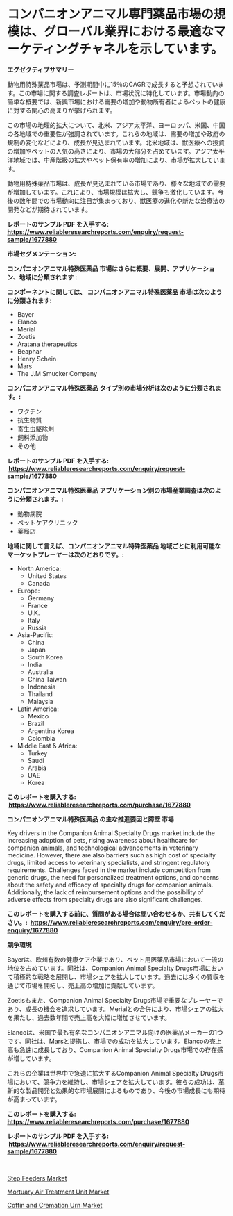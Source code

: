 <p><h1>コンパニオンアニマル専門薬品市場の規模は、グローバル業界における最適なマーケティングチャネルを示しています。</h1></p><p><strong>エグゼクティブサマリー</strong></p>
<p><p>動物用特殊薬品市場は、予測期間中に15％のCAGRで成長すると予想されています。この市場に関する調査レポートは、市場状況に特化しています。市場動向の簡単な概要では、新興市場における需要の増加や動物所有者によるペットの健康に対する関心の高まりが挙げられます。</p><p>この市場の地理的拡大について、北米、アジア太平洋、ヨーロッパ、米国、中国の各地域での重要性が強調されています。これらの地域は、需要の増加や政府の規制の変化などにより、成長が見込まれています。北米地域は、獣医療への投資の増加やペットの人気の高さにより、市場の大部分を占めています。アジア太平洋地域では、中産階級の拡大やペット保有率の増加により、市場が拡大しています。</p><p>動物用特殊薬品市場は、成長が見込まれている市場であり、様々な地域での需要が増加しています。これにより、市場規模は拡大し、競争も激化しています。今後の数年間での市場動向に注目が集まっており、獣医療の進化や新たな治療法の開発などが期待されています。</p></p>
<p><strong>レポートのサンプル PDF を入手する: <a href="https://www.reliableresearchreports.com/enquiry/request-sample/1677880">https://www.reliableresearchreports.com/enquiry/request-sample/1677880</a></strong></p>
<p><strong>市場セグメンテーション:</strong></p>
<p><strong> コンパニオンアニマル特殊医薬品 市場はさらに概要、展開、アプリケーション、地域に分類されます :</strong></p>
<p><strong>コンポーネントに関しては、 コンパニオンアニマル特殊医薬品 市場は次のように分類されます: &nbsp;</strong></p>
<p><ul><li>Bayer</li><li>Elanco</li><li>Merial</li><li>Zoetis</li><li>Aratana therapeutics</li><li>Beaphar</li><li>Henry Schein</li><li>Mars</li><li>The J.M Smucker Company</li></ul></p>
<p><strong> コンパニオンアニマル特殊医薬品 タイプ別の市場分析は次のように分類されます。:</strong></p>
<p><ul><li>ワクチン</li><li>抗生物質</li><li>寄生虫駆除剤</li><li>飼料添加物</li><li>その他</li></ul></p>
<p><strong>レポートのサンプル PDF を入手する: &nbsp;<a href="https://www.reliableresearchreports.com/enquiry/request-sample/1677880">https://www.reliableresearchreports.com/enquiry/request-sample/1677880</a></strong></p>
<p><strong> コンパニオンアニマル特殊医薬品 アプリケーション別の市場産業調査は次のように分類されます。:</strong></p>
<p><ul><li>動物病院</li><li>ペットケアクリニック</li><li>薬局店</li></ul></p>
<p><strong>地域に関して言えば、コンパニオンアニマル特殊医薬品 地域ごとに利用可能なマーケットプレーヤーは次のとおりです。:</strong></p>
<p><ul>
    <li>
        North America:
        <ul>
            <li>United States</li>
            <li>Canada</li>
        </ul>
    </li>
    <li>
        Europe:
        <ul>
            <li>Germany</li>
            <li>France</li>
            <li>U.K.</li>
            <li>Italy</li>
            <li>Russia</li>
        </ul>
    </li>
    <li>
        Asia-Pacific:
        <ul>
            <li>China</li>
            <li>Japan</li>
            <li>South Korea</li>
            <li>India</li>
            <li>Australia</li>
            <li>China Taiwan</li>
            <li>Indonesia</li>
            <li>Thailand</li>
            <li>Malaysia</li>
        </ul>
    </li>
    <li>
        Latin America:
        <ul>
            <li>Mexico</li>
            <li>Brazil</li>
            <li>Argentina Korea</li>
            <li>Colombia</li>
        </ul>
    </li>
    <li>
        Middle East & Africa:
        <ul>
            <li>Turkey</li>
            <li>Saudi</li>
            <li>Arabia</li>
            <li>UAE</li>
            <li>Korea</li>
        </ul>
    </li>
    </ul></p>
<p><strong>このレポートを購入する: &nbsp;<a href="https://www.reliableresearchreports.com/purchase/1677880">https://www.reliableresearchreports.com/purchase/1677880</a></strong></p>
<p><strong>コンパニオンアニマル特殊医薬品 の主な推進要因と障壁 市場</strong></p>
<p><p>Key drivers in the Companion Animal Specialty Drugs market include the increasing adoption of pets, rising awareness about healthcare for companion animals, and technological advancements in veterinary medicine. However, there are also barriers such as high cost of specialty drugs, limited access to veterinary specialists, and stringent regulatory requirements. Challenges faced in the market include competition from generic drugs, the need for personalized treatment options, and concerns about the safety and efficacy of specialty drugs for companion animals. Additionally, the lack of reimbursement options and the possibility of adverse effects from specialty drugs are also significant challenges.</p></p>
<p><strong>このレポートを購入する前に、質問がある場合は問い合わせるか、共有してください。:&nbsp; <a href="https://www.reliableresearchreports.com/enquiry/pre-order-enquiry/1677880">https://www.reliableresearchreports.com/enquiry/pre-order-enquiry/1677880</a></strong></p>
<p><strong>競争環境</strong></p>
<p><p>Bayerは、欧州有数の健康ケア企業であり、ペット用医薬品市場において一流の地位を占めています。同社は、Companion Animal Specialty Drugs市場において積極的な戦略を展開し、市場シェアを拡大しています。過去には多くの買収を通じて市場を開拓し、売上高の増加に貢献しています。</p><p>Zoetisもまた、Companion Animal Specialty Drugs市場で重要なプレーヤーであり、成長の機会を追求しています。Merialとの合併により、市場シェアの拡大を果たし、過去数年間で売上高を大幅に増加させています。</p><p>Elancoは、米国で最も有名なコンパニオンアニマル向けの医薬品メーカーの1つです。同社は、Marsと提携し、市場での成功を拡大しています。Elancoの売上高も急速に成長しており、Companion Animal Specialty Drugs市場での存在感が増しています。</p><p>これらの企業は世界中で急速に拡大するCompanion Animal Specialty Drugs市場において、競争力を維持し、市場シェアを拡大しています。彼らの成功は、革新的な製品開発と効果的な市場展開によるものであり、今後の市場成長にも期待が高まっています。</p></p>
<p><strong>このレポートを購入する: &nbsp; <a href="https://www.reliableresearchreports.com/purchase/1677880">https://www.reliableresearchreports.com/purchase/1677880</a></strong></p>
<p><strong>レポートのサンプル PDF を入手する: &nbsp;<a href="https://www.reliableresearchreports.com/enquiry/request-sample/1677880">https://www.reliableresearchreports.com/enquiry/request-sample/1677880</a></strong><strong></strong></p>
<p>&nbsp;</p>
<p><p><a href="https://view.publitas.com/reportprime-1/insights-into-step-feeders-market-size-analysing-market-share-trends-and-growth-from-2023-to-2030/">Step Feeders Market</a></p><p><a href="https://view.publitas.com/reportprime-1/mortuary-air-treatment-unit-market-size-reflecting-a-forecast-till-2030-market-by-type-by-application-and-by-geography/">Mortuary Air Treatment Unit Market</a></p><p><a href="https://view.publitas.com/reportprime-1/coffin-and-cremation-urn-market-offer-valuable-insights-into-market-size-market-share-market-trends-and-projections-spanning-from-2023-to-2030/">Coffin and Cremation Urn Market</a></p></p>